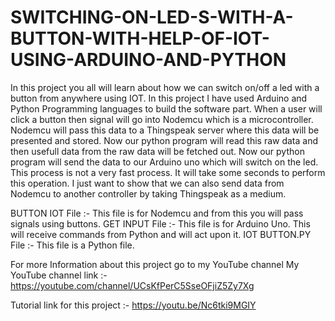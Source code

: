 # SWITCHING-ON-LED-S-WITH-A-BUTTON-WITH-HELP-OF-IOT-USING-ARDUINO-AND-PYTHON
In this project you all will learn about how we can switch on/off a led with a button from anywhere using IOT. 
In this project I have used Arduino and Python Programming languages to build the software part.
When a user will click a button then signal will go into Nodemcu which is a microcontroller. Nodemcu will pass this data to a Thingspeak server where this data will be presented and stored. Now our python program will read this raw data and then usefull data from the raw data will be fetched out. Now our python program will send the data to our Arduino uno which will switch on the led.
This process is not a very fast process. It will take some seconds to perform this operation.
I just want to show that we can also send data from Nodemcu to another controller by taking Thingspeak as a medium.

BUTTON IOT File :- This file is for Nodemcu and from this you will pass signals using buttons.
GET INPUT File :- This file is for Arduino Uno. This will receive commands from Python and will act upon it.
IOT BUTTON.PY File :- This file is a Python file.

For more Information about this project go to my YouTube channel
My YouTube channel link :- https://youtube.com/channel/UCsKfPerC5SseOFjiZ5Zy7Xg

Tutorial link for this project :- https://youtu.be/Nc6tki9MGIY
